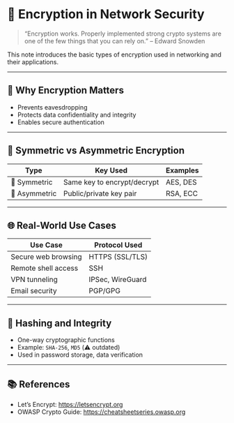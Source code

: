 # 🔐 Encryption in Network Security

> “Encryption works. Properly implemented strong crypto systems are one of the few things that you can rely on.” – Edward Snowden

This note introduces the basic types of encryption used in networking and their applications.

---

## 🔄 Why Encryption Matters

- Prevents eavesdropping
- Protects data confidentiality and integrity
- Enables secure authentication

---

## 🧮 Symmetric vs Asymmetric Encryption

| Type         | Key Used               | Examples         |
|--------------|------------------------|------------------|
| 🔁 Symmetric | Same key to encrypt/decrypt | AES, DES     |
| 🔑 Asymmetric | Public/private key pair     | RSA, ECC     |

---

## 🌐 Real-World Use Cases

| Use Case           | Protocol Used  |
|--------------------|----------------|
| Secure web browsing | HTTPS (SSL/TLS) |
| Remote shell access | SSH            |
| VPN tunneling       | IPSec, WireGuard |
| Email security      | PGP/GPG         |

---

## 🧩 Hashing and Integrity

- One-way cryptographic functions
- Example: `SHA-256`, `MD5` (⚠️ outdated)
- Used in password storage, data verification

---

## 📚 References

- Let’s Encrypt: https://letsencrypt.org
- OWASP Crypto Guide: https://cheatsheetseries.owasp.org
